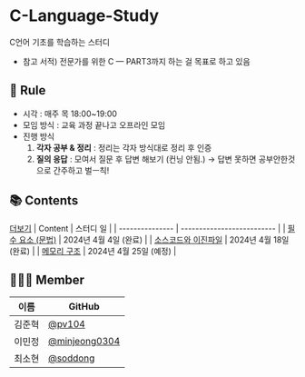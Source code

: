 # C-Language-Study
C언어 기초를 학습하는 스터디
- 참고 서적) 전문가를 위한 C — PART3까지 하는 걸 목표로 하고 있음
## 🔗 Rule

- 시각 :
  매주 목 18:00~19:00
- 모임 방식 :
  교육 과정 끝나고 오프라인 모임
- 진행 방식
  1. **각자 공부 & 정리** : 정리는 각자 방식대로 정리 후 인증
  2. **질의 응답** : 모여서 질문 후 답변 해보기 (컨닝 안됨.) → 답변 못하면 공부안한것으로 간주하고 벌ㅡ칙!
## 📚 Contents
[더보기](https://mellow-saw-5c0.notion.site/C-C-448dc1d0d97c46c190771956b9752f10?pvs=4)
| Content         | 스터디 일                      |
| --------------- | -------------------------- |
| [필수 요소 (문법)]()  | 2024년 4월 4일 (완료) |
| [소스코드와 이진파일]() | 2024년 4월 18일 (완료) |
| [메모리 구조]()     | 2024년 4월 25일 (예정) |

## 👨‍👦‍👦 Member

| 이름   | GitHub                                 |
| ------ | -------------------------------------- |
| 김준혁 | [@pv104](https://github.com/pv104) |
| 이민정 | [@minjeong0304](https://github.com/minjeong0304) |
| 최소현 | [@soddong](https://github.com/soddong) |
